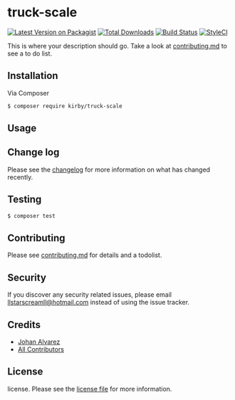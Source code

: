 # truck-scale

[![Latest Version on Packagist][ico-version]][link-packagist]
[![Total Downloads][ico-downloads]][link-downloads]
[![Build Status][ico-travis]][link-travis]
[![StyleCI][ico-styleci]][link-styleci]

This is where your description should go. Take a look at [contributing.md](contributing.md) to see a to do list.

## Installation

Via Composer

``` bash
$ composer require kirby/truck-scale
```

## Usage

## Change log

Please see the [changelog](changelog.md) for more information on what has changed recently.

## Testing

``` bash
$ composer test
```

## Contributing

Please see [contributing.md](contributing.md) for details and a todolist.

## Security

If you discover any security related issues, please email llstarscreamll@hotmail.com instead of using the issue tracker.

## Credits

- [Johan Alvarez][https://github.com/llstarscreamll]
- [All Contributors][link-contributors]

## License

license. Please see the [license file](license.md) for more information.

[ico-version]: https://img.shields.io/packagist/v/kirby/truck-scale.svg?style=flat-square
[ico-downloads]: https://img.shields.io/packagist/dt/kirby/truck-scale.svg?style=flat-square
[ico-travis]: https://img.shields.io/travis/kirby/truck-scale/master.svg?style=flat-square
[ico-styleci]: https://styleci.io/repos/12345678/shield

[link-packagist]: https://packagist.org/packages/kirby/truck-scale
[link-downloads]: https://packagist.org/packages/kirby/truck-scale
[link-travis]: https://travis-ci.org/kirby/truck-scale
[link-styleci]: https://styleci.io/repos/12345678
[https://github.com/llstarscreamll]: https://github.com/kirby
[link-contributors]: ../../contributors
